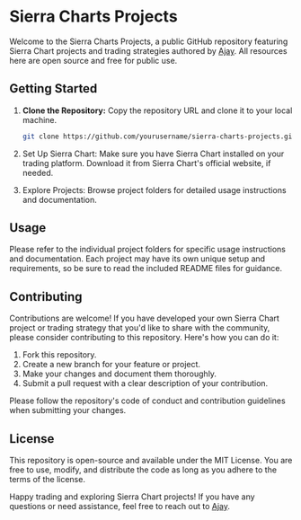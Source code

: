 # Sierra Charts Projects

Welcome to the Sierra Charts Projects, a public GitHub repository featuring Sierra Chart projects and trading strategies authored by [Ajay](https://github.com/vicktor-reznov-11022001). All resources here are open source and free for public use.

## Getting Started

1. **Clone the Repository:** Copy the repository URL and clone it to your local machine.

   ```bash
   git clone https://github.com/yourusername/sierra-charts-projects.git
2. Set Up Sierra Chart: Make sure you have Sierra Chart installed on your trading platform. Download it from Sierra Chart's official website, if needed.

3. Explore Projects: Browse project folders for detailed usage instructions and documentation.

## Usage
Please refer to the individual project folders for specific usage instructions and documentation. Each project may have its own unique setup and requirements, so be sure to read the included README files for guidance.

## Contributing
Contributions are welcome! If you have developed your own Sierra Chart project or trading strategy that you'd like to share with the community, please consider contributing to this repository. Here's how you can do it:

1. Fork this repository.
2. Create a new branch for your feature or project.
3. Make your changes and document them thoroughly.
4. Submit a pull request with a clear description of your contribution.

Please follow the repository's code of conduct and contribution guidelines when submitting your changes.

## License
This repository is open-source and available under the MIT License. You are free to use, modify, and distribute the code as long as you adhere to the terms of the license.

Happy trading and exploring Sierra Chart projects! If you have any questions or need assistance, feel free to reach out to [Ajay](https://github.com/vicktor-reznov-11022001).
